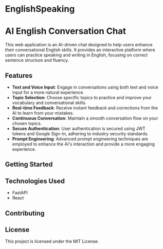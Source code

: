 # EnglishSpeaking


# AI English Conversation Chat

This web application is an AI-driven chat designed to help users enhance their conversational English skills. It provides an interactive platform where users can practice speaking and writing in English, focusing on correct sentence structure and fluency.

## Features

* **Text and Voice Input**: Engage in conversations using both text and voice input for a more natural experience.
* **Topic Selection**: Choose specific topics to practice and improve your vocabulary and conversational skills.
* **Real-time Feedback**: Receive instant feedback and corrections from the AI to learn from your mistakes.
* **Continuous Conversation**: Maintain a smooth conversation flow on your chosen topics.
* **Secure Authentication**: User authentication is secured using JWT tokens and Google Sign-In, adhering to industry security standards.
* **Prompt Engineering**: Advanced prompt engineering techniques are employed to enhance the AI's interaction and provide a more engaging experience.

## Getting Started



## Technologies Used

* FastAPI
* React

## Contributing



## License

This project is licensed under the MIT License.
